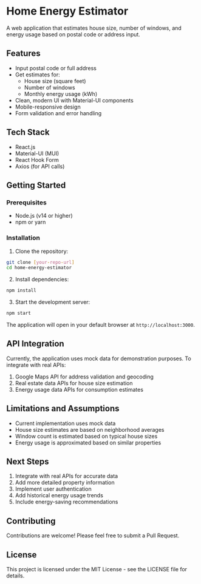 # Home Energy Estimator

A web application that estimates house size, number of windows, and energy usage based on postal code or address input.

## Features

- Input postal code or full address
- Get estimates for:
  - House size (square feet)
  - Number of windows
  - Monthly energy usage (kWh)
- Clean, modern UI with Material-UI components
- Mobile-responsive design
- Form validation and error handling

## Tech Stack

- React.js
- Material-UI (MUI)
- React Hook Form
- Axios (for API calls)

## Getting Started

### Prerequisites

- Node.js (v14 or higher)
- npm or yarn

### Installation

1. Clone the repository:
```bash
git clone [your-repo-url]
cd home-energy-estimator
```

2. Install dependencies:
```bash
npm install
```

3. Start the development server:
```bash
npm start
```

The application will open in your default browser at `http://localhost:3000`.

## API Integration

Currently, the application uses mock data for demonstration purposes. To integrate with real APIs:

1. Google Maps API for address validation and geocoding
2. Real estate data APIs for house size estimation
3. Energy usage data APIs for consumption estimates

## Limitations and Assumptions

- Current implementation uses mock data
- House size estimates are based on neighborhood averages
- Window count is estimated based on typical house sizes
- Energy usage is approximated based on similar properties

## Next Steps

1. Integrate with real APIs for accurate data
2. Add more detailed property information
3. Implement user authentication
4. Add historical energy usage trends
5. Include energy-saving recommendations

## Contributing

Contributions are welcome! Please feel free to submit a Pull Request.

## License

This project is licensed under the MIT License - see the LICENSE file for details.
